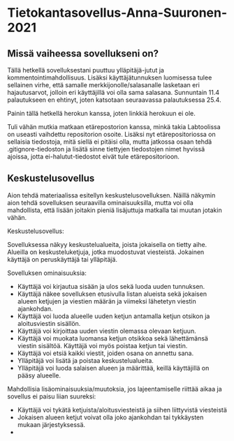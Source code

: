 # Tietokantasovellus-Anna-Suuronen-2021
## Missä vaiheessa sovellukseni on?
Tällä hetkellä sovelluksestani puuttuu ylläpitäjä-jutut ja 
kommentointimahdollisuus. Lisäksi käyttäjätunnuksen 
luomisessa tulee sellainen virhe, että samalle merkkijonolle/salasanalle 
lasketaan eri hajautusarvot, jolloin eri käyttäjillä voi olla sama salasana.
Sunnuntain 11.4 palautukseen en ehtinyt, joten katsotaan seuraavassa 
palautuksessa 25.4.

Painin tällä hetkellä herokun kanssa, joten linkkiä herokuun ei ole.  

Tuli vähän mutkia matkaan etärepostorion kanssa, minkä takia 
Labtoolissa on useasti vaihdettu repositorion osoite. Lisäksi nyt 
etärepositoriossa on sellaisia tiedostoja, mitä siellä ei pitäisi olla,
mutta jatkossa osaan tehdä .gitignore-tiedoston ja lisätä sinne 
tiettyjen tiedostojen nimet hyvissä ajoissa, jotta ei-halutut-tiedostot 
eivät tule etärepositorioon.

## Keskustelusovellus
Aion tehdä materiaalissa esitellyn keskustelusovelluksen. Näillä näkymin aion tehdä sovelluksen seuraavilla ominaisuuksilla, mutta voi olla mahdollista, että lisään joitakin pieniä lisäjuttuja matkalla tai muutan jotakin vähän.


Keskustelusovellus:

Sovelluksessa näkyy keskustelualueita, joista jokaisella on tietty aihe. Alueilla on keskusteluketjuja, jotka muodostuvat viesteistä. Jokainen käyttäjä on peruskäyttäjä tai ylläpitäjä.

Sovelluksen ominaisuuksia:

- Käyttäjä voi kirjautua sisään ja ulos sekä luoda uuden tunnuksen.
- Käyttäjä näkee sovelluksen etusivulla listan alueista sekä jokaisen alueen ketjujen ja viestien määrän ja viimeksi lähetetyn viestin ajankohdan.
- Käyttäjä voi luoda alueelle uuden ketjun antamalla ketjun otsikon ja aloitusviestin sisällön.
- Käyttäjä voi kirjoittaa uuden viestin olemassa olevaan ketjuun.
- Käyttäjä voi muokata luomansa ketjun otsikkoa sekä lähettämänsä viestin sisältöä. Käyttäjä voi myös poistaa ketjun tai viestin.
- Käyttäjä voi etsiä kaikki viestit, joiden osana on annettu sana.
- Ylläpitäjä voi lisätä ja poistaa keskustelualueita.
- Ylläpitäjä voi luoda salaisen alueen ja määrittää, keillä käyttäjillä on pääsy alueelle.


Mahdollisia lisäominaisuuksia/muutoksia, jos lajeentamiselle riittää aikaa ja sovellus ei paisu liian suureksi:

- Käyttäjä voi tykätä ketjuista/aloitusviesteistä ja siihen liittyvistä viesteistä
- Jokaisen alueen ketjut voivat olla joko ajankohdan tai tykkäysten mukaan järjestyksessä.
- 
